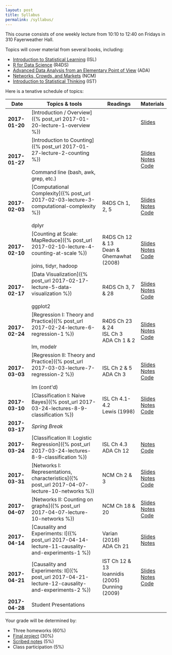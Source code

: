 ```yaml
---
layout: post
title: Syllabus
permalink: /syllabus/
---
```


This course consists of one weekly lecture from 10:10 to 12:40 on Fridays in 310 Fayerweather Hall.

Topics will cover material from several books, including:

* [Introduction to Statistical Learning](http://www-bcf.usc.edu/~gareth/ISL/) (ISL)
* [R for Data Science](http://r4ds.had.co.nz/) (R4DS)
* [Advanced Data Analysis from an Elementary Point of View](http://www.stat.cmu.edu/~cshalizi/ADAfaEPoV/) (ADA)
* [Networks, Crowds, and Markets](http://www.cs.cornell.edu/home/kleinber/networks-book/) (NCM)
* [Introduction to Statistical Thinking](http://pluto.huji.ac.il/~msby/StatThink/index.html) (IST)

Here is a tenative schedule of topics:

|Date|Topics & tools|Readings|Materials|
|----|--------------|--------|---------|
|**2017-01-20**| [Introduction / Overview]({% post_url 2017-01-20-lecture-1-overview %}) | | [Slides](https://www.slideshare.net/jakehofman/modeling-social-data-lecture-1-overview) |
|**2017-01-27**| [Introduction to Counting]({% post_url 2017-01-27-lecture-2-counting %}) <br/><br/> Command line (bash, awk, grep, etc.) | | [Slides](https://www.slideshare.net/jakehofman/modeling-social-data-lecture-2-introduction-to-counting) <br/> [Notes](https://github.com/jhofman/msd2017-notes/blob/master/lecture_2/lecture_2.pdf) <br/> [Code](https://github.com/jhofman/msd2017/blob/master/lectures/lecture_2/) |
|**2017-02-03**| [Computational Complexity]({% post_url 2017-02-03-lecture-3-computational-complexity %}) <br/><br/> dplyr | R4DS Ch 1, 2, 5 | [Slides](https://www.slideshare.net/jakehofman/modeling-social-data-lecture-3-data-manipulation-in-r) <br/> [Notes](https://github.com/jhofman/msd2017-notes/blob/master/lecture_3/lecture_3.pdf) <br/> [Code](https://github.com/jhofman/msd2017/blob/master/lectures/lecture_3/) |
|**2017-02-10**| [Counting at Scale: MapReduce]({% post_url 2017-02-10-lecture-4-counting-at-scale %}) <br/><br/> joins, tidyr, hadoop | R4DS Ch 12 & 13 <br/> Dean & Ghemawhat (2008) | [Slides](https://www.slideshare.net/jakehofman/modeling-social-data-lecture-4-counting-at-scale) <br/> [Notes](https://github.com/jhofman/msd2017-notes/blob/master/lecture_4/lecture_4.pdf) <br/> [Code](https://github.com/jhofman/msd2017/blob/master/lectures/lecture_4/) |
|**2017-02-17**| [Data Visualization]({% post_url 2017-02-17-lecture-5-data-visualization %}) <br/><br/> ggplot2 | R4DS Ch 3, 7 & 28 | [Slides](https://drive.google.com/file/d/0B-M9UEiE6KFAWmtvUjQta0RFNkk/view) <br/> [Notes](https://github.com/jhofman/msd2017-notes/blob/master/lecture_5/lecture_5.pdf) <br/> [Code](https://github.com/jhofman/msd2017/blob/master/lectures/lecture_5/) |
|**2017-02-24**| [Regression I: Theory and Practice]({% post_url 2017-02-24-lecture-6-regression-1 %}) <br/><br/> lm, modelr | R4DS Ch 23 & 24 <br/> ISL Ch 3 <br/> ADA Ch 1 & 2 | [Slides](https://www.slideshare.net/jakehofman/modeling-social-data-lecture-6-regression-part-1) <br/> [Notes](https://github.com/jhofman/msd2017-notes/blob/master/lecture_6/lecture_6.pdf) <br/> [Code](https://github.com/jhofman/msd2017/blob/master/lectures/lecture_6/) |
|**2017-03-03**| [Regression II: Theory and Practice]({% post_url 2017-03-03-lecture-7-regression-2 %}) <br/><br/> lm (cont'd) | ISL Ch 2 & 5 <br/> ADA Ch 3 |  [Slides](https://www.slideshare.net/jakehofman/modeling-social-data-lecture-7-model-complexity-and-generalization) <br/> [Notes](https://github.com/jhofman/msd2017-notes/blob/master/lecture_7/lecture_7.pdf) <br/> [Code](https://github.com/jhofman/msd2017/blob/master/lectures/lecture_7/) |
|**2017-03-10**| [Classification I: Naive Bayes]({% post_url 2017-03-24-lectures-8-9-classification %}) | ISL Ch 4.1-4.2 <br/> Lewis (1998) | [Slides](https://www.slideshare.net/jakehofman/modeling-social-data-lecture-8-classification) <br/> [Notes](https://github.com/jhofman/msd2017-notes/blob/master/lecture_8/lecture_8.pdf) <br/> [Code](https://github.com/jhofman/msd2017/blob/master/lectures/lecture_8/) |
|**2017-03-17**| *Spring Break*|
|**2017-03-24**| [Classification II: Logistic Regression]({% post_url 2017-03-24-lectures-8-9-classification %}) | ISL Ch 4.3 <br/> ADA Ch 12 | [Notes](https://github.com/jhofman/msd2017-notes/blob/master/lecture_9/lecture_9.pdf) <br/> [Code](https://github.com/jhofman/msd2017/blob/master/lectures/lecture_9/) |
|**2017-03-31**| [Networks I: Representations, characteristics]({% post_url 2017-04-07-lecture-10-networks %}) | NCM Ch 2 & 3 | [Slides](https://www.slideshare.net/jakehofman/modeling-social-lecture-10-networks) <br/> [Notes](https://github.com/jhofman/msd2017-notes/blob/master/lecture_10/lecture_10.pdf) <br/> [Code](https://github.com/jhofman/msd2017/blob/master/lectures/lecture_10/) |
|**2017-04-07**| [Networks II: Counting on graphs]({% post_url 2017-04-07-lecture-10-networks %}) | NCM Ch 18 & 20 | [Slides](https://www.slideshare.net/jakehofman/modeling-social-lecture-10-networks) <br/> [Notes](https://github.com/jhofman/msd2017-notes/blob/master/lecture_10/lecture_10.pdf) <br/> [Code](https://github.com/jhofman/msd2017/blob/master/lectures/lecture_10/) |
|**2017-04-14**| [Causality and Experiments: I]({% post_url 2017-04-14-lecture-11-causality-and-experiments-1 %}) | Varian (2016) <br/> ADA Ch 21 | [Slides](https://www.slideshare.net/jakehofman/modeling-social-data-lecture-11-causality-and-experiments-part-1) <br/> [Notes](https://github.com/jhofman/msd2017-notes/blob/master/lecture_11/lecture_11.pdf) |
|**2017-04-21**| [Causality and Experiments: II]({% post_url 2017-04-21-lecture-12-causality-and-experiments-2 %}) | IST Ch 12 & 13 <br/> Ioannidis (2005) <br/> Dunning (2009) | [Slides](https://www.slideshare.net/jakehofman/modeling-social-data-lecture-12-causality-experiments-part-2) <br/> [Notes](https://github.com/jhofman/msd2017-notes/blob/master/lecture_12/lecture_12.pdf) <br/> [Code](https://github.com/jhofman/msd2017/blob/master/lectures/lecture_12/) |
|**2017-04-28**| Student Presentations| | |

Your grade will be determined by:

* Three homeworks (60%)
* [Final project](/project) (30%)
* [Scribed notes](/scribing) (5%)
* Class participation (5%)
